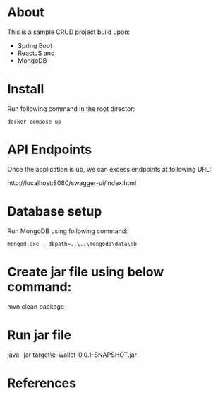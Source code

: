 # About

This is a sample CRUD project build upon:

* Spring Boot
* ReactJS and
* MongoDB

# Install

Run following command in the root director:

```
docker-compose up
```

# API Endpoints

Once the application is up, we can excess endpoints at following URL:

http://localhost:8080/swagger-ui/index.html

# Database setup
Run MongoDB using following command:

```
mongod.exe --dbpath=..\..\mongodb\data\db
```

# Create jar file using below command:

mvn clean package

# Run jar file
java -jar target\e-wallet-0.0.1-SNAPSHOT.jar


# References
